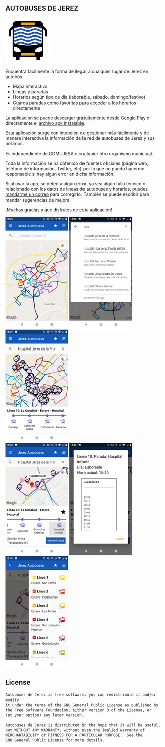 AUTOBUSES DE JEREZ
------------------

![autobuses-jerez-icono](app/src/main/res/mipmap-xxhdpi/ic_app.png)

Encuentra fácilmente la forma de llegar a cualquier lugar de Jerez en autobús

- Mapa interactivo
- Líneas y paradas
- Horarios según tipo de día (laborable, sábado, domingo/festivo)
- Guarda paradas como favoritas para acceder a los horarios directamente

La aplicación se puede descargar gratuitamente desde
[Google Play](https://play.google.com/store/apps/details?id=com.triskelapps.busjerez)
o directamente el [archivo apk instalable](https://github.com/jbc25/autobuses-jerez/raw/master/app/release/app-release.apk).

Esta aplicación surge con intención de gestionar más fácilmente y de manera interactiva la información de la red de autobuses de Jerez y sus horarios.

Es independiente de COMUJESA o cualquier otro organismo municipal.

Toda la información se ha obtenido de fuentes oficiales (página web, teléfono de información, Twitter, etc) por lo que no puedo hacerme responsable si hay algún error en dicha información.

Si al usar la app, se detecta algún error, ya sea algún fallo técnico o relacionado con los datos de líneas de autobuses y horarios, puedes [mandarme un correo](mailto:julio@triskelapps.com) para corregirlo.
También se puede escribir para mandar sugerencias de mejora.

¡Muchas gracias y que disfrutes de esta aplicación!

<span>
<img src="resources/market/screenshots/photo5857267010495427553.jpg" alt="pantallazo1" width="200"/>
<img src="resources/market/screenshots/photo5857267010495427552.jpg" alt="pantallazo2" width="200"/>
<img src="resources/market/screenshots/photo5857267010495427551.jpg" alt="pantallazo3" width="200"/>
</span>
<br>
<span>
<img src="resources/market/screenshots/photo5857267010495427550.jpg" alt="pantallazo4" width="200"/>
<img src="resources/market/screenshots/photo5857267010495427549.jpg" alt="pantallazo5" width="200"/>
<img src="resources/market/screenshots/photo5857267010495427548.jpg" alt="pantallazo6" width="200"/>
</span>

License
-------

    Autobuses de Jerez is free software: you can redistribute it and/or modify
    it under the terms of the GNU General Public License as published by
    the Free Software Foundation, either version 3 of the License, or
    (at your option) any later version.

    Autobuses de Jerez is distributed in the hope that it will be useful,
    but WITHOUT ANY WARRANTY; without even the implied warranty of
    MERCHANTABILITY or FITNESS FOR A PARTICULAR PURPOSE.  See the
    GNU General Public License for more details.